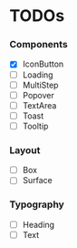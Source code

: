 # TODOs

### Components

- [x] IconButton
- [ ] Loading
- [ ] MultiStep
- [ ] Popover
- [ ] TextArea
- [ ] Toast
- [ ] Tooltip

### Layout

- [ ] Box
- [ ] Surface

### Typography

- [ ] Heading
- [ ] Text
